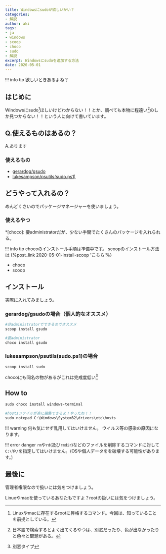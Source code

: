 ```yaml
---
title: Windowsにsudoが欲しいかい？
categories:
- 解説
author: aki
tags:
- ja
- windows
- scoop
- choco
- sudo
- 解説
excerpt: Windowsにsudoを追加する方法
date: 2020-05-01
---
```


<!-- more -->

!!! info tip
    欲しいときあるよね？


<!-- toc -->

## はじめに

[^0]: Linuxやmacに存在するrootに昇格するコマンド。今回は、知っていることを前提としている。

Windowsにsudo[^0]ほしいけどわからない！！とか、調べても本物に程遠い[^1]のしか見つからない！！という人に向けて書いています。

[^1]: 日本語で検索するとよく出てくるやつは、別窓だったり、色が出なかったりと色々と問題がある。

## Q.使えるものはあるの？

A.あります

### 使えるもの

- [gerardog/gsudo](https://github.com/gerardog/gsudo)
- [lukesampson/psutils(sudo.ps1)](https://github.com/lukesampson/psutils)

## どうやって入れるの？

めんどくさいのでパッケージマネージャーを使いましょう。

### 使えるやつ

*[choco]: 要administratorだが、少ない手間でたくさんのパッケージを入れられる。

!!! info tip
    chocoのインストール手順は準備中です。
    scoopのインストール方法は {%post_link 2020-05-01-install-scoop 'こちら'%}

- choco
- scoop
## インストール

実際に入れてみましょう。

### gerardog/gsudoの場合（個人的なオススメ）

```powershell
#非administratorでできるのでオススメ
scoop install gsudo

#要administrator
choco install gsudo
```

### lukesampson/psutils(sudo.ps1)の場合

```powershell
scoop install sudo
```

chocoにも同名の物があるがこれは完成度低い[^2]

[^2]: 別窓タイプ

## How to

```powershell
sudo choco install windows-terminal
```

```powershell
#hostsファイルが楽に編集できるよ！やったね！！
sudo notepad C:\Windows\System32\drivers\etc\hosts
```

!!! warning 
    何も気にせず乱用してはいけません。
    ウイルス等の感染の原因になります。


!!! error danger
    ``rm``や``rd``(及び``rmdir``)などのファイルを削除するコマンドに対して``C:\``や``/``を指定してはいけません。(OSや個人データをを破壊する可能性があります。)


## 最後に

管理者権限なので扱いには気をつけましょう。

Linuxやmacを使っているあなたもですよ？rootの扱いには気をつけましょう。
